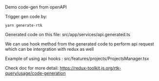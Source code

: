 Demo code-gen from openAPI 

Trigger gen code by:

`yarn generate-rtk`

Generated code on this file: src/app/services/api.generated.ts

We can use hook method from the generated code to perform api request which can be intergration with redux as well 

Example of using api hooks : src/features/projects/ProjectsManager.tsx

Check doc for more detail: https://redux-toolkit.js.org/rtk-query/usage/code-generation
